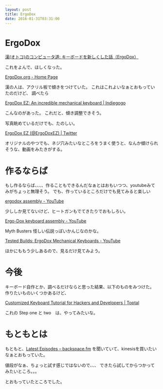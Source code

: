 ```yaml
---
layout: post
title: ErgoDox
date: 2016-01-31T03:31:00
---
```


# ErgoDox

[漢(オトコ)のコンピュータ道: キーボードを新しくした話（ErgoDox）](http://nippondanji.blogspot.jp/2016/01/ergodox.html "漢(オトコ)のコンピュータ道: キーボードを新しくした話（ErgoDox）")

これをよんで、ほしくなった。

[ErgoDox.org - Home Page](http://ergodox.org/ "ErgoDox.org - Home Page")

漢の人は、アクリル板で傾きをつけていた。
これはこれよいなぁとおもっていたのだけど、
調べたら

[ErgoDox EZ: An incredible mechanical keyboard | Indiegogo](https://www.indiegogo.com/projects/ergodox-ez-an-incredible-mechanical-keyboard#/ "ErgoDox EZ: An incredible mechanical keyboard | Indiegogo")

こんなのがあった。
これだと、傾き調整できそう。

写真眺めているだけでも、たのしい。

[ErgoDox EZ (@ErgoDoxEZ) | Twitter](https://twitter.com/ergodoxez "ErgoDox EZ (@ErgoDoxEZ) | Twitter")

オリジナルのやつでも、ネジ穴みたいなところをうまく使うと、なんか傾けられそうな、動画をみたきがする。

# 作るならば

もし作るならば、、、、作ることもできるんだなぁとはおもいつつ、youtubeみてみがちょっと無理そう。
でも、作っているところだけでも見てみると楽しい

[ergodox assembly - YouTube](https://www.youtube.com/results?search_query=ergodox+assembly "ergodox assembly - YouTube")

少ししか見てないけど、ヒートガンもでてきたりでおもしろい。

[Ergo-Dox keyboard assembly - YouTube](https://www.youtube.com/watch?v=x1irVrAl3Ts "Ergo-Dox keyboard assembly - YouTube")

Myth Busters 怪しい伝説っぽいかんじなのかな。

[Tested Builds: ErgoDox Mechanical Keyboards - YouTube](https://www.youtube.com/watch?v=00XoEWDcQaE "Tested Builds: ErgoDox Mechanical Keyboards - YouTube")

ほかにももう少しあるので、見るだけ見てみよう。

# 今後

キーボード自作とか、調べるだけならと思った結果、以下のものをみつけた。
作りたいものいくつかあるけど、

[Customized Keyboard Tutorial for Hackers and Developers | Toptal](http://www.toptal.com/embedded/from-the-ground-up-how-i-built-the-developers-dream-keybooard "Customized Keyboard Tutorial for Hackers and Developers | Toptal")

これの Step one と two　は、やってみたいな。

# もともとは

もともと、[Latest Episodes – backspace.fm](http://backspace.fm/ "Latest Episodes – backspace.fm") を聞いていて、kinesisを買いたいなぁとおもっていた。

値段がなぁ、ちょっと試す感じではないので、、、
できたら試してからつかってみたいところ。。。

とおもっていたところでした。

